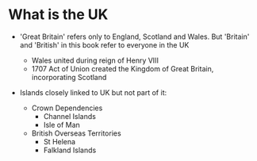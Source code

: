 # What is the UK

* 'Great Britain' refers only to England, Scotland and Wales. But 'Britain' and 'British' in this book refer to everyone in the UK
  * Wales united during reign of Henry VIII
  * 1707 Act of Union created the Kingdom of Great Britain, incorporating Scotland

* Islands closely linked to UK but not part of it:
  * Crown Dependencies
    * Channel Islands
    * Isle of Man
  * British Overseas Territories
    * St Helena
    * Falkland Islands